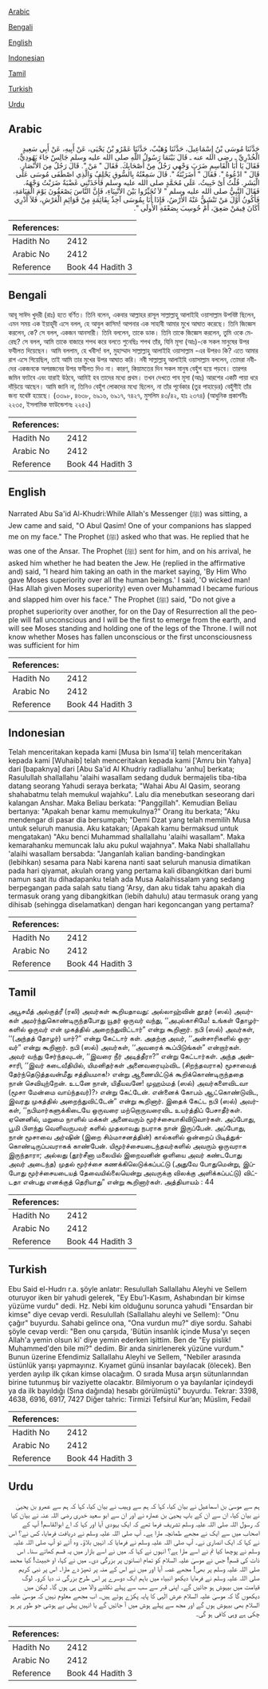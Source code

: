 [Arabic](#arabic)

[Bengali](#bengali)

[English](#english)

[Indonesian](#indonesian)

[Tamil](#tamil)

[Turkish](#turkish)

[Urdu](#urdu)

## Arabic


<div dir="rtl" lang="ar" style={{fontSize:'larger',backgroundColor:'#f8f9fa',padding:20}}>
حَدَّثَنَا مُوسَى بْنُ إِسْمَاعِيلَ، حَدَّثَنَا وُهَيْبٌ، حَدَّثَنَا عَمْرُو بْنُ يَحْيَى، عَنْ أَبِيهِ، عَنْ أَبِي سَعِيدٍ الْخُدْرِيِّ ـ رضى الله عنه ـ قَالَ بَيْنَمَا رَسُولُ اللَّهِ صلى الله عليه وسلم جَالِسٌ جَاءَ يَهُودِيٌّ، فَقَالَ يَا أَبَا الْقَاسِمِ ضَرَبَ وَجْهِي رَجُلٌ مِنْ أَصْحَابِكَ‏.‏ فَقَالَ ‏"‏ مَنْ ‏"‏‏.‏ قَالَ رَجُلٌ مِنَ الأَنْصَارِ‏.‏ قَالَ ‏"‏ ادْعُوهُ ‏"‏‏.‏ فَقَالَ ‏"‏ أَضَرَبْتَهُ ‏"‏‏.‏ قَالَ سَمِعْتُهُ بِالسُّوقِ يَحْلِفُ وَالَّذِي اصْطَفَى مُوسَى عَلَى الْبَشَرِ‏.‏ قُلْتُ أَىْ خَبِيثُ، عَلَى مُحَمَّدٍ صلى الله عليه وسلم فَأَخَذَتْنِي غَضْبَةٌ ضَرَبْتُ وَجْهَهُ‏.‏ فَقَالَ النَّبِيُّ صلى الله عليه وسلم ‏"‏ لاَ تُخَيِّرُوا بَيْنَ الأَنْبِيَاءِ، فَإِنَّ النَّاسَ يَصْعَقُونَ يَوْمَ الْقِيَامَةِ، فَأَكُونُ أَوَّلَ مَنْ تَنْشَقُّ عَنْهُ الأَرْضُ، فَإِذَا أَنَا بِمُوسَى آخِذٌ بِقَائِمَةٍ مِنْ قَوَائِمِ الْعَرْشِ، فَلاَ أَدْرِي أَكَانَ فِيمَنْ صَعِقَ، أَمْ حُوسِبَ بِصَعْقَةِ الأُولَى ‏"‏‏.‏
</div>
<div style={{backgroundColor:'#f8f9fa',padding:20, marginBottom: 10}}><table> <thead> <tr> <th>References:</th> <th></th> </tr> </thead> <tbody><tr><td>Hadith No</td><td>2412</td></tr><tr><td>Arabic No</td><td>2412</td></tr><tr><td>Reference</td><td>Book 44 Hadith 3</td></tr></tbody></table></div>

## Bengali


<div dir="ltr" lang="bn" style={{fontSize:'larger',backgroundColor:'#f8f9fa',padding:20}}>
আবূ সাঈদ খুদরী (রাঃ) হতে বর্ণিত। তিনি বলেন, একবার আল্লাহর রাসূল সাল্লাল্লাহু আলাইহি ওয়াসাল্লাম উপবিষ্ট ছিলেন, এমন সময় এক ইয়াহূদী এসে বলল, হে আবুল কাসিম! আপনার এক সাহাবী আমার মুখে আঘাত করেছে। তিনি জিজ্ঞেস করলেন, কে? সে বলল, একজন আনসারী। তিনি বললেন, তাকে ডাক। তিনি তাকে জিজ্ঞেস করলেন, তুমি ওকে মেরেছ? সে বলল, আমি তাকে বাজারে শপথ করে বলতে শুনেছিঃ শপথ তাঁর, যিনি মূসা (আঃ)-কে সকল মানুষের উপর ফযীলত দিয়েছেন। আমি বললাম, হে খবীস! বল, মুহাম্মাদ সাল্লাল্লাহু আলাইহি ওয়াসাল্লাম -এর উপরও কি? এতে আমার রাগ এসে গিয়েছিল, তাই আমি তার মুখের উপর আঘাত করি। নবী সাল্লাল্লাহু আলাইহি ওয়াসাল্লাম বললেন, তোমরা নবীদের একজনকে অপরজনের উপর ফযীলত দিও না। কারণ, কিয়ামতের দিন সকল মানুষ বেহুঁশ হয়ে পড়বে। তারপর জমিন ফাটবে এবং যারাই উঠবে, আমিই হব তাদের মধ্যে প্রথম। তখন দেখতে পাব মূসা (আঃ) আরশের একটি পায়া ধরে দাঁড়িয়ে আছেন। আমি জানি না, তিনিও বেহুঁশ লোকদের মধ্যে ছিলেন, না তাঁর পূর্বেকার (তুর পাহাড়ের) বেহুঁশীই তাঁর জন্য যথেষ্ট হয়েছে। (৩৩৯৮, ৪৬৩৮, ৬৯১৬, ৬৯১৭, ৭৪২৭, মুসলিম ৪৩/৪২, হাঃ ২৩৭৪) (আধুনিক প্রকাশনীঃ ২২৩৫, ইসলামিক ফাউন্ডেশনঃ ২২৫২)
</div>
<div style={{backgroundColor:'#f8f9fa',padding:20, marginBottom: 10}}><table> <thead> <tr> <th>References:</th> <th></th> </tr> </thead> <tbody><tr><td>Hadith No</td><td>2412</td></tr><tr><td>Arabic No</td><td>2412</td></tr><tr><td>Reference</td><td>Book 44 Hadith 3</td></tr></tbody></table></div>

## English


<div dir="ltr" lang="en" style={{fontSize:'larger',backgroundColor:'#f8f9fa',padding:20}}>
Narrated Abu Sa'id Al-Khudri:While Allah's Messenger (ﷺ) was sitting, a Jew came and said, "O Abul Qasim! One of your companions has slapped me on my face." The Prophet (ﷺ) asked who that was. He replied that he was one of the Ansar. The Prophet (ﷺ) sent for him, and on his arrival, he asked him whether he had beaten the Jew. He (replied in the affirmative and) said, "I heard him taking an oath in the market saying, 'By Him Who gave Moses superiority over all the human beings.' I said, 'O wicked man! (Has Allah given Moses superiority) even over Muhammad I became furious and slapped him over his face." The Prophet (ﷺ) said, "Do not give a prophet superiority over another, for on the Day of Resurrection all the people will fall unconscious and I will be the first to emerge from the earth, and will see Moses standing and holding one of the legs of the Throne. I will not know whether Moses has fallen unconscious or the first unconsciousness was sufficient for him
</div>
<div style={{backgroundColor:'#f8f9fa',padding:20, marginBottom: 10}}><table> <thead> <tr> <th>References:</th> <th></th> </tr> </thead> <tbody><tr><td>Hadith No</td><td>2412</td></tr><tr><td>Arabic No</td><td>2412</td></tr><tr><td>Reference</td><td>Book 44 Hadith 3</td></tr></tbody></table></div>

## Indonesian


<div dir="ltr" lang="id" style={{fontSize:'larger',backgroundColor:'#f8f9fa',padding:20}}>
Telah menceritakan kepada kami [Musa bin Isma'il] telah menceritakan kepada kami [Wuhaib] telah menceritakan kepada kami ['Amru bin Yahya] dari [bapaknya] dari [Abu Sa'id Al Khudriy radliallahu 'anhu] berkata; Rasulullah shallallahu 'alaihi wasallam sedang duduk bermajelis tiba-tiba datang seorang Yahudi seraya berkata; "Wahai Abu Al Qasim, seorang shahabatmu telah memukul wajahku". Lalu dia menebutkan seseorang dari kalangan Anshar. Maka Beliau berkata: "Panggillah". Kemudian Beliau bertanya: "Apakah benar kamu memukulnya?" Orang itu berkata; "Aku mendengar di pasar dia bersumpah; "Demi Dzat yang telah memilih Musa untuk seluruh manusia. Aku katakan; (Apakah kamu bermaksud untuk mengatakan) "Aku benci Muhammad shallallahu 'alaihi wasallam". Maka kemarahanku memuncak lalu aku pukul wajahnya". Maka Nabi shallallahu 'alaihi wasallam bersabda: "Janganlah kalian banding-bandingkan (lebihkan) sesama para Nabi karena nanti saat seluruh manusia dimatikan pada hari qiyamat, akulah orang yang pertama kali dibangkitkan dari bumi namun saat itu dihadapanku telah ada Musa Aalaihissalam yang sedang berpegangan pada salah satu tiang 'Arsy, dan aku tidak tahu apakah dia termasuk orang yang dibangkitkan (lebih dahulu) atau termasuk orang yang dihisab (sehingga diselamatkan) dengan hari kegoncangan yang pertama?
</div>
<div style={{backgroundColor:'#f8f9fa',padding:20, marginBottom: 10}}><table> <thead> <tr> <th>References:</th> <th></th> </tr> </thead> <tbody><tr><td>Hadith No</td><td>2412</td></tr><tr><td>Arabic No</td><td>2412</td></tr><tr><td>Reference</td><td>Book 44 Hadith 3</td></tr></tbody></table></div>

## Tamil


<div dir="ltr" lang="ta" style={{fontSize:'larger',backgroundColor:'#f8f9fa',padding:20}}>
அபூசயீத் அல்குத்ரீ (ரலி) அவர்கள் கூறியதாவது: அல்லாஹ்வின் தூதர் (ஸல்) அவர்கள் அமர்ந்துகொண்டிருந்தபோது யூதர் ஒருவர் வந்து, ‘‘அபுல்காசிமே! உங்கள் தோழர்களில் ஒருவர் என் முகத்தில் அறைந்துவிட்டார்” என்று கூறினார். நபி (ஸல்) அவர்கள், ‘‘(அந்தத் தோழர்) யார்?” என்று கேட்டார் கள். அதற்கு அவர், ‘‘அன்சாரிகளில் ஒருவர்” என்று கூறினார். நபி (ஸல்) அவர்கள், ‘‘அவரைக் கூப்பிடுங்கள்” என்றார்கள். அவர் வந்து சேர்ந்தவுடன், ‘‘இவரை நீர் அடித்தீரா?” என்று கேட்டார்கள். அந்த அன்சாரி, ‘‘இவர் கடைவீதியில், யிமனிதர்கள் அனைவரையும்விட (சிறந்தவராக) மூசாவைத் தேர்ந்தெடுத்தவன்மீது சத்தியமாக!› என்று ஆணையிட்டுக் கூறிக்கொண்டிருந்ததை நான் செவியுற்றேன். உடனே நான், யிதீயவனே! முஹம்மத் (ஸல்) அவர்களைவிடவா (மூசா மேன்மை வாய்ந்தவர்)?› என்று கேட்டேன். என்னைக் கோபம் ஆட்கொண்டுவிட, இவரது முகத்தில் அறைந்துவிட்டேன்” என்று கூறினார். இதைக் கேட்ட நபி (ஸல்) அவர்கள், ‘‘நபிமார்களுக்கிடையே ஒருவரை மற்றொருவரைவிட உயர்த்திப் பேசாதீர்கள். ஏனெனில், மறுமை நாளில் மக்கள் அனைவரும் மூர்ச்சையாகிவிடுவார்கள். அப்போது, பூமி பிளந்து வெளிவருபவர் களில் முதலாவது நபராக நான் இருப்பேன். அப்போது, நான் மூசாவை அர்ஷின் (இறை சிம்மாசனத்தின்) கால்களில் ஒன்றைப் பிடித்துக்கொண்டிருப்பவராகக் காண்பேன். யிமூர்ச்சையடைந்தவர்களில் அவரும் ஒருவராக இருந்தாரா; அல்லது (தூர்சீனா மலையில் இறைவனின் ஒளியை அவர் கண்டபோது அவர் அடைந்த) முதல் மூர்ச்சை கணக்கிலெடுக்கப்பட்டு (அதுவே போதுமென்று, இப்போது மூர்ச்சையடையத் தேவையில்லையென்று அவருக்கு விலக்கு அளிக்கப்பட்டு) விட்டதா என்பது எனக்குத் தெரியாது” என்று கூறினார்கள். அத்தியாயம் : 44
</div>
<div style={{backgroundColor:'#f8f9fa',padding:20, marginBottom: 10}}><table> <thead> <tr> <th>References:</th> <th></th> </tr> </thead> <tbody><tr><td>Hadith No</td><td>2412</td></tr><tr><td>Arabic No</td><td>2412</td></tr><tr><td>Reference</td><td>Book 44 Hadith 3</td></tr></tbody></table></div>

## Turkish


<div dir="ltr" lang="tr" style={{fontSize:'larger',backgroundColor:'#f8f9fa',padding:20}}>
Ebu Said el-Hudrı r.a. şöyle anlatır: Resulullah Sallallahu Aleyhi ve Sellem oturuyor iken bir yahudi gelerek, "Ey Ebu'l-Kasım, Ashabından bir kimse yüzüme vurdu" dedi. Hz. Nebi kim olduğunu sorunca yahudi "Ensardan bir kimse" diye cevap verdi. Resulullah (Sallallahu aleyhi ve Sellem): "Onu çağır" buyurdu. Sahabi gelince ona, "Ona vurdun mu?" diye sordu. Sahabi şöyle cevap verdi: "Ben onu çarşıda, 'Bütün insanlık içinde Musa'yı seçen Allah'a yemin olsun ki' diye yemin ederken işittim. Ben de "Ey pislik! Muhammed'den bile mi?" dedim. Bir anda sinirlenerek yüzüne vurdum." Bunun üzerine Efendimiz Sallallahu Aleyhi ve Sellem, "Nebiler arasında üstünlük yarışı yapmayınız. Kıyamet günü insanlar bayılacak (ölecek). Ben yerden ayılıp ilk çıkan kimse olacağım. O sırada Musa arşın sütunlarından birine tutunmuş bir vaziyette olacaktır. Bilmiyorum o ya bayılanlar içindeydi ya da ilk bayıldığı (Sına dağında) hesabı görülmüştü" buyurdu. Tekrar: 3398, 4638, 6916, 6917, 7427 Diğer tahric: Tirmizi Tefsirul Kur’an; Müslim, Fedail
</div>
<div style={{backgroundColor:'#f8f9fa',padding:20, marginBottom: 10}}><table> <thead> <tr> <th>References:</th> <th></th> </tr> </thead> <tbody><tr><td>Hadith No</td><td>2412</td></tr><tr><td>Arabic No</td><td>2412</td></tr><tr><td>Reference</td><td>Book 44 Hadith 3</td></tr></tbody></table></div>

## Urdu


<div dir="rtl" lang="ur" style={{fontSize:'larger',backgroundColor:'#f8f9fa',padding:20}}>
ہم سے موسیٰ بن اسماعیل نے بیان کیا، کہا کہ ہم سے وہیب نے بیان کیا، کہا کہ ہم سے عمرو بن یحییٰ نے بیان کیا، ان سے ان کے باپ یحییٰ بن عمارہ نے اور ان سے ابو سعید خدری رضی اللہ عنہ نے بیان کیا کہ رسول اللہ صلی اللہ علیہ وسلم تشریف فرما تھے کہ ایک یہودی آیا اور کہا کہ اے ابوالقاسم! آپ کے اصحاب میں سے ایک نے مجھے طمانچہ مارا ہے۔ آپ صلی اللہ علیہ وسلم نے دریافت فرمایا، کس نے؟ اس نے کہا کہ ایک انصاری نے۔ آپ صلی اللہ علیہ وسلم نے فرمایا کہ انہیں بلاؤ۔ وہ آئے تو آپ صلی اللہ علیہ وسلم نے پوچھا کیا تم نے اسے مارا ہے؟ انہوں نے کہا کہ میں نے اسے بازار میں یہ قسم کھاتے سنا۔ اس ذات کی قسم! جس نے موسیٰ علیہ السلام کو تمام انسانوں پر بزرگی دی۔ میں نے کہا، او خبیث! کیا محمد صلی اللہ علیہ وسلم پر بھی! مجھے غصہ آیا اور میں نے اس کے منہ پر تھپڑ دے مارا۔ اس پر نبی کریم صلی اللہ علیہ وسلم نے فرمایا دیکھو انبیاء میں باہم ایک دوسرے پر اس طرح بزرگی نہ دیا کرو۔ لوگ قیامت میں بیہوش ہو جائیں گے۔ اپنی قبر سے سب سے پہلے نکلنے والا میں ہی ہوں گا۔ لیکن میں دیکھوں گا کہ موسیٰ علیہ السلام عرش الٰہی کا پایہ پکڑے ہوئے ہیں۔ اب مجھے معلوم نہیں کہ موسیٰ علیہ السلام بھی بیہوش ہوں گے اور مجھ سے پہلے ہوش میں آ جائیں گے یا انہیں پہلی بے ہوشی جو طور پر ہو چکی ہے وہی کافی ہو گی۔
</div>
<div style={{backgroundColor:'#f8f9fa',padding:20, marginBottom: 10}}><table> <thead> <tr> <th>References:</th> <th></th> </tr> </thead> <tbody><tr><td>Hadith No</td><td>2412</td></tr><tr><td>Arabic No</td><td>2412</td></tr><tr><td>Reference</td><td>Book 44 Hadith 3</td></tr></tbody></table></div>